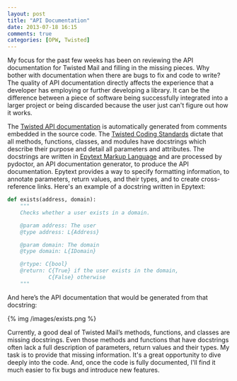 ```yaml
---
layout: post
title: "API Documentation"
date: 2013-07-18 16:15
comments: true
categories: [OPW, Twisted]
---
```

My focus for the past few weeks has been on reviewing the API
documentation for Twisted Mail and filling in the missing pieces.
Why bother with documentation when there are bugs to fix and code to write?
The quality of API documentation directly affects the experience that a
developer has employing or further developing a library.
It can be the difference between a piece of software being successfully integrated
into a larger project or being discarded because the user just can't figure out
how
it works.

The [Twisted API documentation](http://twistedmatrix.com/documents/current/api/) 
is automatically generated from comments embedded in the source code.
The [Twisted Coding Standards](http://twistedmatrix.com/documents/current/core/development/policy/coding-standard.html)
dictate that all methods, functions, classes, and modules have docstrings which
describe their purpose and detail all parameters and attributes.
The docstrings are written in 
[Epytext Markup Language](http://epydoc.sourceforge.net/manual-epytext.html) and are processed
by pydoctor, an API documentation generator, to produce the API documentation.
Epytext provides a way to specify formatting information, to annotate
parameters, return values, and their types, and to create cross-reference links.
Here's an example of a docstring written in Epytext:
``` python
def exists(address, domain):
    """
    Checks whether a user exists in a domain.

    @param address: The user
    @type address: L{Address}

    @param domain: The domain
    @type domain: L{IDomain}

    @rtype: C{bool}
    @return: C{True} if the user exists in the domain, 
             C{False} otherwise
    """
```

And here’s the API documentation that would be generated from that docstring:

{% img /images/exists.png %}

Currently, a good deal of Twisted Mail’s methods, functions, and classes are
missing docstrings. Even those methods and functions that have docstrings
often lack a full description of parameters, return values and their types.
My task is to provide that missing information.  It's a great opportunity to
dive deeply into the code.  And, once the code is fully documented, I'll find
it much easier to fix bugs and introduce new features.
